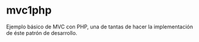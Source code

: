 # mvc1php
Ejemplo básico de MVC con PHP, una de tantas de hacer la implementación de éste patrón de desarrollo.
